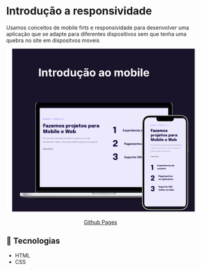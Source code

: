 <h1>Introdução a responsividade</h1>

<p>Usamos conceitos de mobile firts e responsividade para desenvolver uma aplicação que se adapte para diferentes dispositivos sem que tenha uma quebra no site em dispositvos moveis</p>

<img src="./.github/preview.png" alt="um computador e um celular contendo uma pagina web"/>

<p align="center"><a href="https://lucasspor.github.io/projeto-04/" target="_blank">Github Pages</a></p>

## 🚀 Tecnologias

- HTML
- CSS